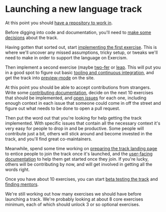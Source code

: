 # Launching a new language track

At this point you should [have a repository to work in](https://github.com/exercism/request-new-language-track/issues).

Before digging into code and documentation, you'll need to [make some decisions](/language-tracks/launch/decisions.md) about the track.

Having gotten that sorted out, start [implementing the first exercise](/language-tracks/launch/first-exercise.md).
This is where we'll uncover any missed assumptions, tricky setup, or tweaks we'll need to make in order to support the language on Exercism.

Then implement a second exercise (maybe [two-fer](http://github.com/exercism/problem-specifications/tree/master/exercises/two-fer) or [leap](http://github.com/exercism/problem-specifications/tree/master/exercises/leap).
This will put you in a good spot to figure out basic [tooling and continuous integration](/language-tracks/launch/tooling-and-ci.md), and get the track into [preview-mode](/language-tracks/launch/preview-mode.md) on the site.

At this point you should be able to accept contributions from strangers.
Write some [contributing documentation](/language-tracks/documentation/for-contributors.md), decide on the next 10 exercises that should be implemented, and [open issues](/language-track/launch/open-issues.md) for each one, including enough context in each issue that someone could come in off the street and figure out what needs to be done to open a pull request.

Then put the word out that you're looking for help getting the track implemented.
With specific issues that contain all the necessary context it's very easy for people to drop in and be productive.
Some people will contribute just a bit, others will stick around and become invested in the track, and you'll find great co-maintainers.

Meanwhile, spend some time working on [preparing the track landing page](/language-tracks/launch/landing-page.md) to entice people to join the track once it's launched, and the [user-facing documentation](/language-tracks/documentation/for-consumers.md) to help them get started once they join.
If you're lucky, others will be contributing by now, and will get involved in getting all the words right.

Once you have about 10 exercises, you can start [beta testing the track](/language-tracks/launch/beta.md) and [finding mentors]().

We're still working out how many exercises we should have before launching a track.
We're probably looking at about 8 core exercises minimum, each of which should unlock 3 or so optional exercises.
